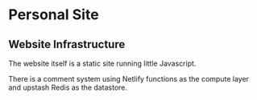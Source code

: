 # Personal Site

## Website Infrastructure

The website itself is a static site running little Javascript.

There is a comment system using Netlify functions as the compute layer and upstash Redis as the datastore.
